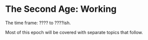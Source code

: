 # The Second Age: Working

The time frame: ???? to ????ish.

Most of this epoch will be covered with separate topics that follow.
